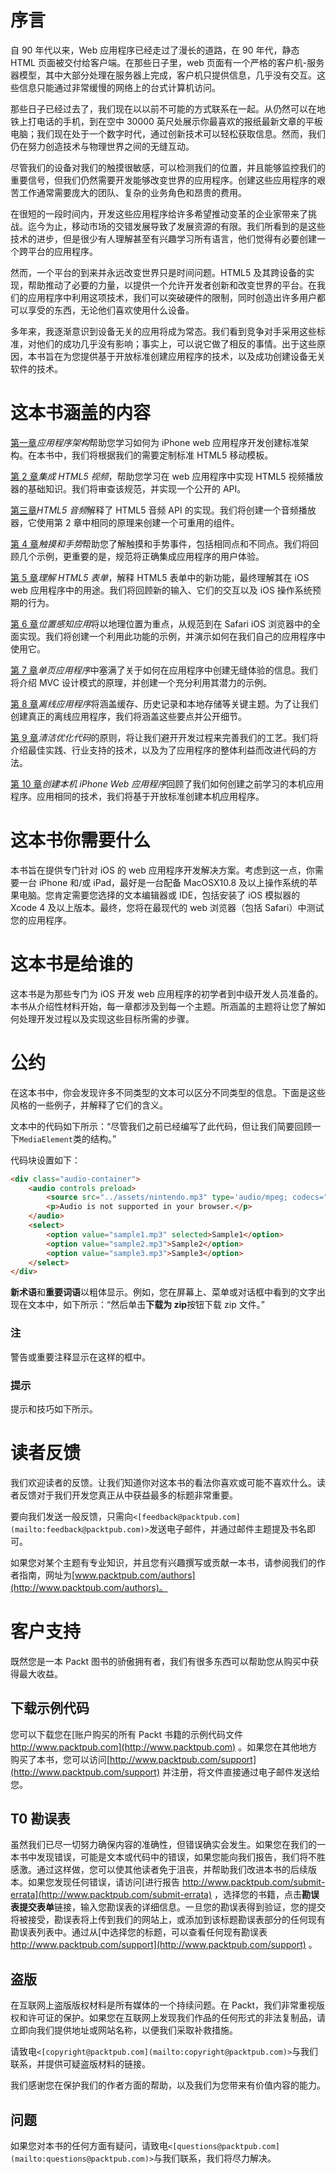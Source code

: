 # 序言

自 90 年代以来，Web 应用程序已经走过了漫长的道路，在 90 年代，静态 HTML 页面被交付给客户端。在那些日子里，web 页面有一个严格的客户机-服务器模型，其中大部分处理在服务器上完成，客户机只提供信息，几乎没有交互。这些信息只能通过非常缓慢的网络上的台式计算机访问。

那些日子已经过去了，我们现在以以前不可能的方式联系在一起。从仍然可以在地铁上打电话的手机，到在空中 30000 英尺处展示你最喜欢的报纸最新文章的平板电脑；我们现在处于一个数字时代，通过创新技术可以轻松获取信息。然而，我们仍在努力创造技术与物理世界之间的无缝互动。

尽管我们的设备对我们的触摸很敏感，可以检测我们的位置，并且能够监控我们的重要信号，但我们仍然需要开发能够改变世界的应用程序。创建这些应用程序的艰苦工作通常需要庞大的团队、复杂的业务角色和昂贵的费用。

在很短的一段时间内，开发这些应用程序给许多希望推动变革的企业家带来了挑战。迄今为止，移动市场的交错发展导致了发展资源的有限。我们所看到的是这些技术的进步，但是很少有人理解甚至有兴趣学习所有语言，他们觉得有必要创建一个跨平台的应用程序。

然而，一个平台的到来并永远改变世界只是时间问题。HTML5 及其跨设备的实现，帮助推动了必要的力量，以提供一个允许开发者创新和改变世界的平台。在我们的应用程序中利用这项技术，我们可以突破硬件的限制，同时创造出许多用户都可以享受的东西，无论他们喜欢使用什么设备。

多年来，我逐渐意识到设备无关的应用将成为常态。我们看到竞争对手采用这些标准，对他们的成功几乎没有影响；事实上，可以说它做了相反的事情。出于这些原因，本书旨在为您提供基于开放标准创建应用程序的技术，以及成功创建设备无关软件的技术。

# 这本书涵盖的内容

[第一章](01.html "Chapter 1. Application Architecture")*应用程序架构*帮助您学习如何为 iPhone web 应用程序开发创建标准架构。在本书中，我们将根据我们的需要定制标准 HTML5 移动模板。

[第 2 章](02.html "Chapter 2. Integrating HTML5 Video")*集成 HTML5 视频*，帮助您学习在 web 应用程序中实现 HTML5 视频播放器的基础知识。我们将审查该规范，并实现一个公开的 API。

[第三章](03.html "Chapter 3. HTML5 Audio")*HTML5 音频*解释了 HTML5 音频 API 的实现。我们将创建一个音频播放器，它使用第 2 章中相同的原理来创建一个可重用的组件。

[第 4 章](04.html "Chapter 4. Touch and Gestures")*触摸和手势*帮助您了解触摸和手势事件，包括相同点和不同点。我们将回顾几个示例，更重要的是，规范将正确集成应用程序的用户体验。

[第 5 章](05.html "Chapter 5. Understanding HTML5 Forms")*理解 HTML5 表单*，解释 HTML5 表单中的新功能，最终理解其在 iOS web 应用程序中的用途。我们将回顾新的输入、它们的交互以及 iOS 操作系统预期的行为。

[第 6 章](06.html "Chapter 6. Location-aware Applications")*位置感知应用*将以地理位置为重点，从规范到在 Safari iOS 浏览器中的全面实现。我们将创建一个利用此功能的示例，并演示如何在我们自己的应用程序中使用它。

[第 7 章](07.html "Chapter 7. One-page Applications")*单页应用程序*中塞满了关于如何在应用程序中创建无缝体验的信息。我们将介绍 MVC 设计模式的原理，并创建一个充分利用其潜力的示例。

[第 8 章](08.html "Chapter 8. Offline Applications")*离线应用程序*将涵盖缓存、历史记录和本地存储等关键主题。为了让我们创建真正的离线应用程序，我们将涵盖这些要点并公开细节。

[第 9 章](09.html "Chapter 9. Principles of Clean and Optimized Code")*清洁优化代码*的原则，将让我们避开开发过程来完善我们的工艺。我们将介绍最佳实践、行业支持的技术，以及为了应用程序的整体利益而改进代码的方法。

[第 10 章](10.html "Chapter 10. Creating a Native iPhone Web Application")*创建本机 iPhone Web 应用程序*回顾了我们如何创建之前学习的本机应用程序。应用相同的技术，我们将基于开放标准创建本机应用程序。

# 这本书你需要什么

本书旨在提供专门针对 iOS 的 web 应用程序开发解决方案。考虑到这一点，你需要一台 iPhone 和/或 iPad，最好是一台配备 MacOSX10.8 及以上操作系统的苹果电脑。您肯定需要您选择的文本编辑器或 IDE，包括安装了 iOS 模拟器的 Xcode 4 及以上版本。最终，您将在最现代的 web 浏览器（包括 Safari）中测试您的应用程序。

# 这本书是给谁的

这本书是为那些专门为 iOS 开发 web 应用程序的初学者到中级开发人员准备的。本书从介绍性材料开始，每一章都涉及到每一个主题。所涵盖的主题将让您了解如何处理开发过程以及实现这些目标所需的步骤。

# 公约

在这本书中，你会发现许多不同类型的文本可以区分不同类型的信息。下面是这些风格的一些例子，并解释了它们的含义。

文本中的代码如下所示：“尽管我们之前已经编写了此代码，但让我们简要回顾一下`MediaElement`类的结构。”

代码块设置如下：

```html
<div class="audio-container">
    <audio controls preload>
        <source src="../assets/nintendo.mp3" type='audio/mpeg; codecs="mp3"'/>
        <p>Audio is not supported in your browser.</p>
    </audio>
    <select>
        <option value="sample1.mp3" selected>Sample1</option>
        <option value="sample2.mp3">Sample2</option>
        <option value="sample3.mp3">Sample3</option>
    </select>
</div>
```

**新术语**和**重要词语**以粗体显示。例如，您在屏幕上、菜单或对话框中看到的文字出现在文本中，如下所示：“然后单击**下载为 zip**按钮下载 zip 文件。”

### 注

警告或重要注释显示在这样的框中。

### 提示

提示和技巧如下所示。

# 读者反馈

我们欢迎读者的反馈。让我们知道你对这本书的看法你喜欢或可能不喜欢什么。读者反馈对于我们开发您真正从中获益最多的标题非常重要。

要向我们发送一般反馈，只需向`<[feedback@packtpub.com](mailto:feedback@packtpub.com)>`发送电子邮件，并通过邮件主题提及书名即可。

如果您对某个主题有专业知识，并且您有兴趣撰写或贡献一本书，请参阅我们的作者指南，网址为[www.packtpub.com/authors](http://www.packtpub.com/authors)。

# 客户支持

既然您是一本 Packt 图书的骄傲拥有者，我们有很多东西可以帮助您从购买中获得最大收益。

## 下载示例代码

您可以下载您在[账户购买的所有 Packt 书籍的示例代码文件 http://www.packtpub.com](http://www.packtpub.com) 。如果您在其他地方购买了本书，您可以访问[http://www.packtpub.com/support](http://www.packtpub.com/support) 并注册，将文件直接通过电子邮件发送给您。

## T0 勘误表

虽然我们已尽一切努力确保内容的准确性，但错误确实会发生。如果您在我们的一本书中发现错误，可能是文本或代码中的错误，如果您能向我们报告，我们将不胜感激。通过这样做，您可以使其他读者免于沮丧，并帮助我们改进本书的后续版本。如果您发现任何错误，请访问[进行报告 http://www.packtpub.com/submit-errata](http://www.packtpub.com/submit-errata) ，选择您的书籍，点击**勘误表****提交****表单**链接，输入您勘误表的详细信息。一旦您的勘误表得到验证，您的提交将被接受，勘误表将上传到我们的网站上，或添加到该标题勘误表部分的任何现有勘误表列表中。通过从[中选择您的标题，可以查看任何现有勘误表 http://www.packtpub.com/support](http://www.packtpub.com/support) 。

## 盗版

在互联网上盗版版权材料是所有媒体的一个持续问题。在 Packt，我们非常重视版权和许可证的保护。如果您在互联网上发现我们作品的任何形式的非法复制品，请立即向我们提供地址或网站名称，以便我们采取补救措施。

请致电`<[copyright@packtpub.com](mailto:copyright@packtpub.com)>`与我们联系，并提供可疑盗版材料的链接。

我们感谢您在保护我们的作者方面的帮助，以及我们为您带来有价值内容的能力。

## 问题

如果您对本书的任何方面有疑问，请致电`<[questions@packtpub.com](mailto:questions@packtpub.com)>`与我们联系，我们将尽力解决。